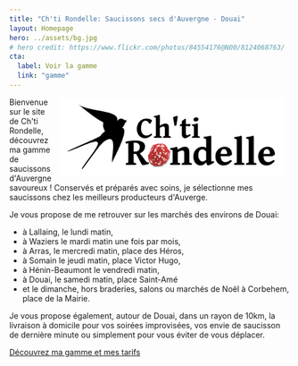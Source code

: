 ```yaml
---
title: "Ch'ti Rondelle: Saucissons secs d'Auvergne - Douai"
layout: Homepage
hero: ../assets/bg.jpg
# hero credit: https://www.flickr.com/photos/84554176@N00/8124068763/
cta:
  label: Voir la gamme
  link: "gamme"
---
```


<img alt="" src="../assets/Chtirondelle.svg" width="400" height="140"
  style="float:right; margin:0 1em" />

Bienvenue sur le site de Ch'ti Rondelle, découvrez ma gamme de saucissons
 d'Auvergne savoureux ! Conservés et préparés avec soins, je sélectionne
 mes saucissons chez les meilleurs producteurs d'Auverge.

Je vous propose de me retrouver sur les marchés des environs de Douai:
* à Lallaing, le lundi matin,
* à Waziers le mardi matin une fois par mois,
* à Arras, le mercredi matin, place des Héros,
* à Somain le jeudi matin, place Victor Hugo,
* à Hénin-Beaumont le vendredi matin,
* à Douai, le samedi matin, place Saint-Amé
* et le dimanche, hors braderies, salons ou marchés de Noël à Corbehem, place
 de la Mairie.

Je vous propose également, autour de Douai, dans un rayon de 10km, la livraison
 à domicile pour vos soirées improvisées, vos envie de saucisson de dernière
 minute ou simplement pour vous éviter de vous déplacer.

[Découvrez ma gamme et mes tarifs](/gamme/)
